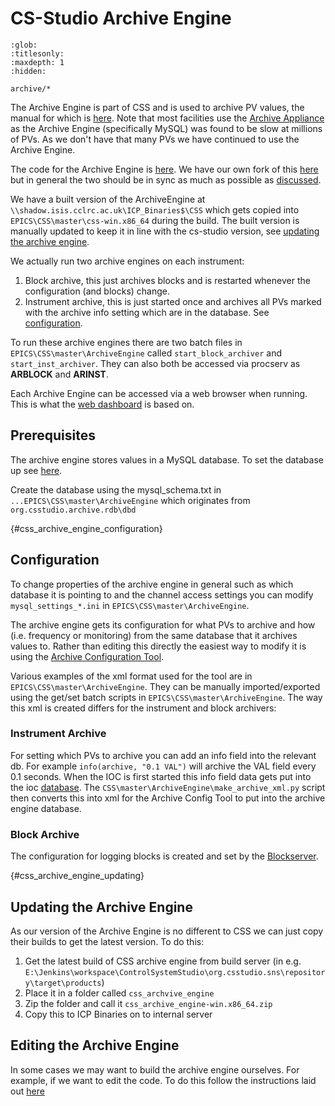# CS-Studio Archive Engine

```{toctree}
:glob:
:titlesonly:
:maxdepth: 1
:hidden:

archive/*
```

The Archive Engine is part of CSS and is used to archive PV values, the manual for which is [here](http://cs-studio.sourceforge.net/docbook/ch11.html). Note that most facilities use the [Archive Appliance](https://slacmshankar.github.io/epicsarchiver_docs/index.html) as the Archive Engine (specifically MySQL) was found to be slow at millions of PVs. As we don't have that many PVs we have continued to use the Archive Engine.

The code for the Archive Engine is [here](https://github.com/ControlSystemStudio/cs-studio/tree/master/applications/archive). We have our own fork of this [here](https://github.com/ISISComputingGroup/cs-studio) but in general the two should be in sync as much as possible as [discussed](/client/GUI-CSS).

We have a built version of the ArchiveEngine at `\\shadow.isis.cclrc.ac.uk\ICP_Binaries$\CSS` which gets copied into `EPICS\CSS\master\css-win.x86_64` during the build. The built version is manually updated to keep it in line with the cs-studio version, see [updating the archive engine](#css_archive_engine_updating).

We actually run two archive engines on each instrument:

1. Block archive, this just archives blocks and is restarted whenever the configuration (and blocks) change.
1. Instrument archive, this is just started once and archives all PVs marked with the archive info setting which are in the database. See [configuration](#css_archive_engine_configuration).

To run these archive engines there are two batch files in `EPICS\CSS\master\ArchiveEngine` called `start_block_archiver` and `start_inst_archiver`. They can also both be accessed via procserv as **ARBLOCK** and **ARINST**.

Each Archive Engine can be accessed via a web browser when running. This is what the [web dashboard](/webdashboard/Web-Dashboard) is based on.

## Prerequisites

The archive engine stores values in a MySQL database. To set the database up see [here](/deployment/deploy/Installing-and-Upgrading-MySQL).

Create the database using the mysql_schema.txt in `...EPICS\CSS\master\ArchiveEngine` which originates from `org.csstudio.archive.rdb\dbd`

{#css_archive_engine_configuration}
## Configuration

To change properties of the archive engine in general such as which database it is pointing to and the channel access settings you can modify `mysql_settings_*.ini` in `EPICS\CSS\master\ArchiveEngine`.

The archive engine gets its configuration for what PVs to archive and how (i.e. frequency or monitoring) from the same database that it archives values to. Rather than editing this directly the easiest way to modify it is using the [Archive Configuration Tool](http://cs-studio.sourceforge.net/docbook/ch11.html#idm140164570515184). 

Various examples of the xml format used for the tool are in `EPICS\CSS\master\ArchiveEngine`. They can be manually imported/exported using the get/set batch scripts in `EPICS\CSS\master\ArchiveEngine`. The way this xml is created differs for the instrument and block archivers:

### Instrument Archive

For setting which PVs to archive you can add an info field into the relevant db. For example `info(archive, "0.1 VAL")` will archive the VAL field every 0.1 seconds. When the IOC is first started this info field data gets put into the ioc [database](mysql/Database-Schemas). The `CSS\master\ArchiveEngine\make_archive_xml.py` script then converts this into xml for the Archive Config Tool to put into the archive engine database.

### Block Archive

The configuration for logging blocks is created and set by the [Blockserver](BlockServer).

{#css_archive_engine_updating}
## Updating the Archive Engine

As our version of the Archive Engine is no different to CSS we can just copy their builds to get the latest version. To do this:

1. Get the latest build of CSS archive engine from build server (in e.g. `E:\Jenkins\workspace\ControlSystemStudio\org.csstudio.sns\repository\target\products`)
1. Place it in a folder called `css_archvive_engine`
1. Zip the folder and call it `css_archive_engine-win.x86_64.zip`
1. Copy this to ICP Binaries on to internal server

## Editing the Archive Engine

In some cases we may want to build the archive engine ourselves. For example, if we want to edit the code. To do this follow the instructions laid out [here](https://github.com/ISISComputingGroup/org.csstudio.sns)